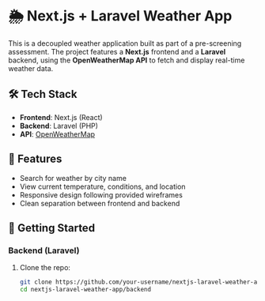 # 🌦️ Next.js + Laravel Weather App

This is a decoupled weather application built as part of a pre-screening assessment. The project features a **Next.js** frontend and a **Laravel** backend, using the **OpenWeatherMap API** to fetch and display real-time weather data.

## 🛠️ Tech Stack

- **Frontend**: Next.js (React)
- **Backend**: Laravel (PHP)
- **API**: [OpenWeatherMap](https://openweathermap.org/api)

## 🔧 Features

- Search for weather by city name
- View current temperature, conditions, and location
- Responsive design following provided wireframes
- Clean separation between frontend and backend

## 🚀 Getting Started

### Backend (Laravel)

1. Clone the repo:
   ```bash
   git clone https://github.com/your-username/nextjs-laravel-weather-app.git
   cd nextjs-laravel-weather-app/backend
